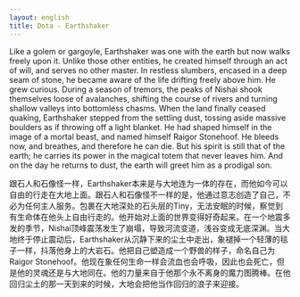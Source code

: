 ```yaml
---
layout: english
title: Dota - Earthshaker
---
```


<p>Like a golem or gargoyle, Earthshaker was one with the earth but now walks freely upon it. Unlike those other entities, he created himself through an act of will, and serves no other master. In restless slumbers, encased in a deep seam of stone, he became aware of the life drifting freely above him. He grew curious. During a season of tremors, the peaks of Nishai shook themselves loose of avalanches, shifting the course of rivers and turning shallow valleys into bottomless chasms. When the land finally ceased quaking, Earthshaker stepped from the settling dust, tossing aside massive boulders as if throwing off a light blanket. He had shaped himself in the image of a mortal beast, and named himself Raigor Stonehoof. He bleeds now, and breathes, and therefore he can die. But his spirit is still that of the earth; he carries its power in the magical totem that never leaves him. And on the day he returns to dust, the earth will greet him as a prodigal son.</p>
		
<div>跟石人和石像怪一样，Earthshaker本来是与大地连为一体的存在，而他如今可以自由的行走在大地上面。跟石人和石像怪不一样的是，他通过意志创造了自己，不必为任何主人服务。包裹在大地深处的石头层的Tiny，无法安眠的时候，察觉到有生命体在他头上自由行走的。他开始对上面的世界变得好奇起来。在一个地震多发的季节，Nishai顶峰震荡发生了崩塌，导致河流变道，浅谷变成无底深渊。当大地终于停止震动后，Earthshaker从沉静下来的尘土中走出，象褪掉一个轻薄的毯子一样，抖落他身上的大岩石。他把自己塑造成一个野兽的样子，命名自己为Raigor Stonehoof。他现在象任何生命一样会流血也会呼吸，因此也会死亡，但是他的灵魂还是与大地同在。他的力量来自于他那个永不离身的魔力图腾棒。在他回归尘土的那一天到来的时候，大地会把他当作回归的浪子来迎接。</div>

<script>
var note = {};
note["status"] = "{{ page.title }}";
note[1] = {};
note[1]['structure'] = {
	'1-6' : 'Earthshaker的形容词短语',
	'7' : 'S',
	'8' : 'V',
	'9' : 'C',
	'10-12' : 'one的形容词短语',
	'13' : '类似and,or连接句子或者(*短语)',
	'15': 'V',
	'17-18': 'walk的副词短语, it 代表 earth' ,
	'19-22': 'he的形容词短语',
	'23': 'S',
	'24' : 'V',
	'25' : 'O',
	'26-30': 'create的副词短语',
	'31': 'FANBOYS 连接后省略主语',
	'32': 'V',
	'33-35': 'O',
	'36-38': 'He的副词短语',
	'39-45': 'who is encased简化的形容词从句',
	'46': 'S',
	'47': 'V-linking verb',
	'48': 'C-Adjective',
	'49-55': '副词短语',
	'56': 'S',
	'57': 'V-linking',
	'58': 'C-Adjective',
	'59-63': 'shook的副词短语',
	'64-67': 'S',
	'68-70': 'VOC',
	'73-84': 'thus it shifts 简化的副词从句',
	'85-90': '副词从句',
	'91': 'S',
	'92': 'V',
	'93-96': 'stepped 的副词短语',
	'97-107': 'then he 简化的副词从句',
	'108': 'S',
	'109-110': 'V',
	'111': 'O',
	'112-118': 'shaped的副词短语',
	'119': 'FANBOYS 连接词后省略He',
	'120': 'V',
	'121': 'O',
	'122': 'C',
	'124': 'S',
	'125': 'V',
	'127': 'FANBOYS 连接词',
	'128': 'V',
	'129-133': '副词从句',
	'135-136': 'S',
	'137': 'V-linking',
	'138': 'but前面应该有，来连接句子',
	'139': 'C',
	'140-142': '形容词短语',
	'143': 'S',
	'144': 'V',
	'145-146': 'O',
	'147-150': '形容词短语',
	'151-154': '形容词从句',
	'155-162': '类似于And when he的副词从句',
	'163-164': 'S',
	'165-166': 'V',
	'167': 'O',
	'168-171': 'him的形容词短语',
};
//pos - part of speech
note[1]['pos'] = {
	'14': 'walk的副词',
	'52-55': '简化形容词从句',
	'101-107': 'as if 是举止manner副词连接词，he throw off简化的副词从句',
	'138': '副词',
	'156-158': '副词',
	'160-161': 'V动词短语',
};
</script>